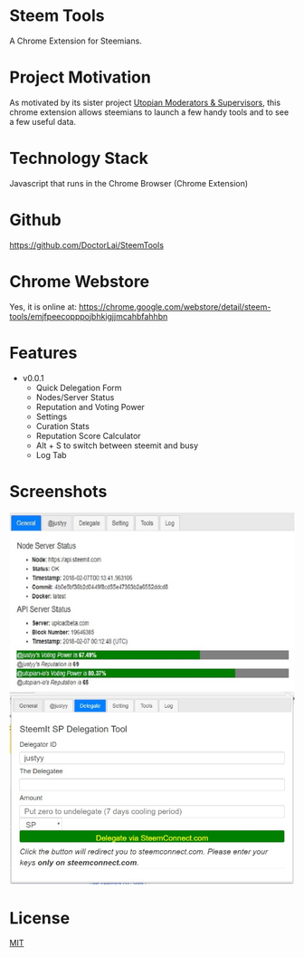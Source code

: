 # Steem Tools
A Chrome Extension for Steemians.

# Project Motivation
As motivated by its sister project [Utopian Moderators & Supervisors](https://github.com/DoctorLai/utopian-moderator), this chrome extension allows steemians to launch a few handy tools and to see a few useful data.

# Technology Stack
Javascript that runs in the Chrome Browser (Chrome Extension)

# Github
https://github.com/DoctorLai/SteemTools

# Chrome Webstore
Yes, it is online at: https://chrome.google.com/webstore/detail/steem-tools/emjfpeecopppojbhkigjjmcahbfahhbn

# Features
- v0.0.1 
    * Quick Delegation Form
    * Nodes/Server Status
    * Reputation and Voting Power
    * Settings
    * Curation Stats
    * Reputation Score Calculator
    * Alt + S to switch between steemit and busy
    * Log Tab

# Screenshots
![](https://github.com/DoctorLai/SteemTools/blob/master/images/general.jpg?raw=true)
![](https://github.com/DoctorLai/SteemTools/blob/master/images/delegate.jpg?raw=true)

# License
[MIT](https://github.com/DoctorLai/SteemTools/blob/master/LICENSE)